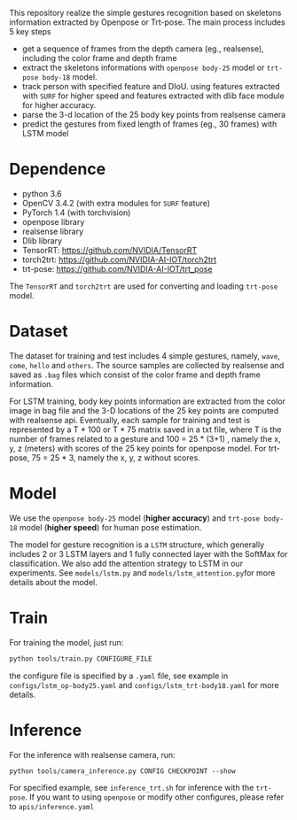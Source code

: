 This repository realize the simple gestures recognition based on skeletons information extracted by Openpose or Trt-pose. The main process includes 5 key steps

- get a sequence of frames from the depth camera (eg., realsense), including the color frame and depth frame
- extract the skeletons informations with `openpose body-25` model or `trt-pose body-18` model.
- track person with specified feature and DIoU. using features extracted with `SURF` for higher speed and features extracted with dlib face module for higher accuracy.
- parse the 3-d location of the 25 body key points from realsense camera
- predict the gestures from fixed length of frames (eg., 30 frames) with LSTM model

# Dependence

- python 3.6
- OpenCV 3.4.2 (with extra modules for `SURF` feature)
- PyTorch 1.4 (with torchvision)
- openpose library
- realsense library
- Dlib library 
- TensorRT: https://github.com/NVIDIA/TensorRT
- torch2trt: https://github.com/NVIDIA-AI-IOT/torch2trt
- trt-pose: https://github.com/NVIDIA-AI-IOT/trt_pose

The `TensorRT` and `torch2trt` are used for converting and loading `trt-pose` model.

# Dataset

The dataset for training and test includes 4 simple gestures, namely, `wave`, `come`, `hello` and `others`. The source samples are collected by realsense and saved as `.bag` files which consist of the color frame and depth frame information.

For LSTM training, body key points information are extracted from the color image in bag file and the 3-D locations of the 25 key points are computed with realsense api. Eventually, each sample for training and test is represented by a T * 100 or T * 75 matrix saved in a txt file, where T is the number of frames related to a gesture and 100 = 25 * (3+1) , namely the x, y, z (meters) with scores of the 25 key points for openpose model. For trt-pose, 75 = 25 * 3, namely the x, y, z without scores.

# Model

We use the `openpose body-25` model (**higher accuracy**) and `trt-pose body-18` model (**higher speed**) for human pose estimation.

The model for gesture recognition is a `LSTM` structure,  which generally includes 2 or 3 LSTM layers and 1 fully connected layer with the SoftMax for classification.  We also add the attention strategy to LSTM in our experiments. See `models/lstm.py` and `models/lstm_attention.py`for more details about the model.

# Train

For training the model, just run:

```bash
python tools/train.py CONFIGURE_FILE
```

the configure file is specified by a `.yaml` file, see example in `configs/lstm_op-body25.yaml` and `configs/lstm_trt-body18.yaml`  for more details.

# Inference

For the inference with realsense camera, run:

```
python tools/camera_inference.py CONFIG CHECKPOINT --show                    
```

For specified example, see `inference_trt.sh`  for inference with the `trt-pose`. If you want to using `openpose` or modify other configures, please refer to `apis/inference.yaml` 
